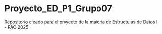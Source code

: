 # Proyecto_ED_P1_Grupo07
Repositorio creado para el proyecto de la materia de Estructuras de Datos I - PAO 2025

